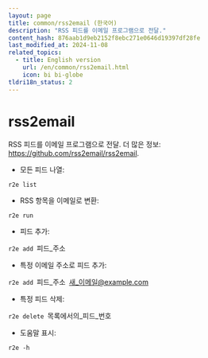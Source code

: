 ```yaml
---
layout: page
title: common/rss2email (한국어)
description: "RSS 피드를 이메일 프로그램으로 전달."
content_hash: 876aab1d9eb2152f8ebc271e0646d19397df28fe
last_modified_at: 2024-11-08
related_topics:
  - title: English version
    url: /en/common/rss2email.html
    icon: bi bi-globe
tldri18n_status: 2
---
```

# rss2email

RSS 피드를 이메일 프로그램으로 전달.
더 많은 정보: <https://github.com/rss2email/rss2email>.

- 모든 피드 나열:

`r2e list`

- RSS 항목을 이메일로 변환:

`r2e run`

- 피드 추가:

`r2e add `<span class="tldr-var badge badge-pill bg-dark-lm bg-white-dm text-white-lm text-dark-dm font-weight-bold">피드_주소</span>

- 특정 이메일 주소로 피드 추가:

`r2e add `<span class="tldr-var badge badge-pill bg-dark-lm bg-white-dm text-white-lm text-dark-dm font-weight-bold">피드_주소</span>` `<span class="tldr-var badge badge-pill bg-dark-lm bg-white-dm text-white-lm text-dark-dm font-weight-bold">새_이메일@example.com</span>

- 특정 피드 삭제:

`r2e delete `<span class="tldr-var badge badge-pill bg-dark-lm bg-white-dm text-white-lm text-dark-dm font-weight-bold">목록에서의_피드_번호</span>

- 도움말 표시:

`r2e -h`
